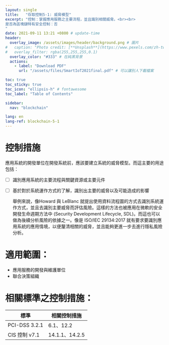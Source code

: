 ```yaml
---
layout: single
title:   "存取控制5-1: 威脅模型"
excerpt: "控制：掌握應用服務之主要流程，並且識別相關威脅。<br><br>
是否為區塊鏈特有安全控制：否
" 
date: 2021-09-11 13:21 +0800 # update-time
header:
  overlay_image: /assets/images/header/background.png # 圖片
#   caption: "Photo credit: [**Unsplash**](https://www.pexels.com/zh-tw/search/earth/)" # 可以表示圖片來源
#   overlay_filter: rgba(255,255,255,0.1)
  overlay_color: "#333" # 在純黑背景
  actions:
    - label: "Download PDF"
      url: "/assets/files/SmartIoT2021final.pdf" # 可以讓別人下載檔案

toc: true
toc_sticky: true
toc_icon: "ellipsis-h" # fontawesome
toc_label: "Table of Contents"

sidebar:
  nav: "blockchain"

lang: en
lang-ref: blockchain-5-1
---
```



# 控制措施
應用系統的開發單位在開發系統前，應該要建立系統的威脅模型。而這主要的用途包括：

- [ ] 識別應用系統的主要流程與關鍵資源或主要元件
- [ ] 基於對於系統運作方式的了解，識別出主要的威脅以及可能造成的影響

  舉例來說，像Howard 與 LeBlanc 就提出使用資料流程圖的方式去識別系統運作方式，並且去識別主要威脅而評估風險。這樣的方法也被應用在微軟的安全開發生命週期方法中 (Security Development Lifecycle, SDL)。而這也可以做為後續分析風險的依據之一。像是 ISO/IEC 29134:2017 就有要求要識別應用系統的應用情境，以便釐清相關的威脅，並且能夠更進一步去進行隱私風險分析。



# 適用範圍：
- 應用服務的開發與維護單位
- 聯合決策組織


# 相關標準之控制措施：

| 標準           | 相關控制措施   |
| -------------- | -------------- |
| PCI-DSS  3.2.1 | 6.1、12.2      |
| CIS 控制 v7.1  | 14.1.1、14.2.5 |

